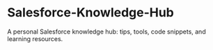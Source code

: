 # Salesforce-Knowledge-Hub
A personal Salesforce knowledge hub: tips, tools, code snippets, and learning resources.
